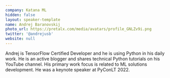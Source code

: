 ```yaml
---
company: Katana ML
hidden: false
layout: speaker-template
name: Andrej Baranovskij
photo_url: https://pretalx.com/media/avatars/profile_GNLZv9i.png
twitter: '@andrejusb'
website: null
---
```


Andrej is TensorFlow Certified Developer and he is using Python in his daily work. He is an active blogger and shares technical Python tutorials on his YouTube channel. His primary work focus is related to ML solutions development. He was a keynote speaker at PyConLT 2022.
